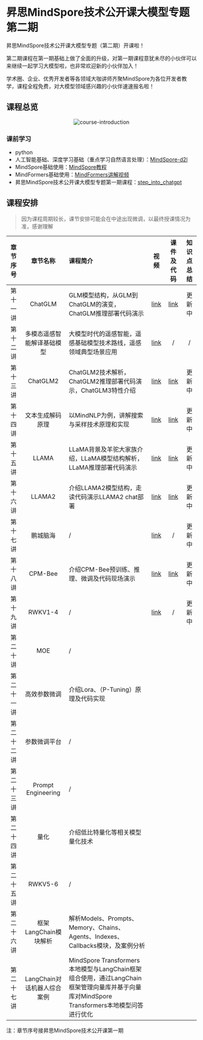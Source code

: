 # 昇思MindSpore技术公开课大模型专题第二期

昇思MindSpore技术公开课大模型专题（第二期）开课啦！

第二期课程在第一期基础上做了全面的升级，对第一期课程意犹未尽的小伙伴可以来继续一起学习大模型啦，也非常欢迎新的小伙伴加入！

学术圈、企业、优秀开发者等各领域大咖讲师齐聚MindSpore为各位开发者教学，课程全程免费，对大模型领域感兴趣的小伙伴速速报名啦！

## 课程总览

<div align="center"><img src="./assets/course_introduction.jpg" alt="course-introduction"></div>

### 课前学习

- python
- 人工智能基础、深度学习基础（重点学习自然语言处理）：[MindSpore-d2l](https://openi.pcl.ac.cn/mindspore-courses/d2l-mindspore)
- MindSpore基础使用：[MindSpore教程](https://www.mindspore.cn/tutorials/zh-CN/r2.2/index.html)
- MindFormers基础使用：[MindFormers讲解视频](https://www.bilibili.com/video/BV1jh4y1m7xV/?spm_id_from=333.999.0.0)
- 昇思MindSpore技术公开课大模型专题第一期课程：[step_into_chatgpt](../Season1.step_into_chatgpt/)

## 课程安排

> 因为课程周期较长，课节安排可能会在中途出现微调，以最终授课情况为准，感谢理解


| 章节序号  |        章节名称        | 课程简介                                                                                                                                    |                                                            视频                                                            |                                                课件及代码                                                |                                知识点总结                                 |
|:-----:|:------------------:|:----------------------------------------------------------------------------------------------------------------------------------------|:------------------------------------------------------------------------------------------------------------------------:|:---------------------------------------------------------------------------------------------------:|:--------------------------------------------------------------------:|
| 第十一讲  |      ChatGLM       | GLM模型结构，从GLM到ChatGLM的演变，ChatGLM推理部署代码演示                                                                                                 | [link](https://www.bilibili.com/video/BV1ju411T74Y/?spm_id_from=333.999.0.0&vd_source=eb3a45e6eb4dccc5795f97586b78f429)  |                             [link](./Season2.step_into_llm/01.ChatGLM/)                             |                                 更新中                                  |
| 第十二讲  |   多模态遥感智能解译基础模型    | 大模型时代的遥感智能，遥感基础模型技术路线，遥感领域典型场景应用                                                                                                        | [link](https://www.bilibili.com/video/BV1Be41197wY/?spm_id_from=333.999.0.0&vd_source=eb3a45e6eb4dccc5795f97586b78f429)  |                                                  /                                                  |                                  /                                   |
| 第十三讲  |      ChatGLM2      | ChatGLM2技术解析，ChatGLM2推理部署代码演示，ChatGLM3特性介绍                                                                                              | [link](https://www.bilibili.com/video/BV1Ew411W72E/?spm_id_from=333.999.0.0&vd_source=eb3a45e6eb4dccc5795f97586b78f429)  |                            [link](./Season2.step_into_llm/02.ChatGLM2/)                             |                                 更新中                                  |
| 第十四讲  |      文本生成解码原理      | 以MindNLP为例，讲解搜索与采样技术原理和实现                                                                                                               | [link](https://www.bilibili.com/video/BV1QN4y117ZK/?spm_id_from=333.999.0.0&vd_source=eb3a45e6eb4dccc5795f97586b78f429)  |                            [link](./Season2.step_into_llm/03.Decoding/)                             |                                 更新中                                  |
| 第十五讲  |       LLAMA        | LLaMA背景及羊驼大家族介绍，LLaMA模型结构解析，LLaMA推理部署代码演示                                                                                               |                       [link](https://www.bilibili.com/video/BV1nN41157a9/?spm_id_from=333.999.0.0)                       |                              [link](./Season2.step_into_llm/04.LLaMA/)                              |                                 更新中                                  |
| 第十六讲  |       LLAMA2       | 介绍LLAMA2模型结构，走读代码演示LLAMA2 chat部署                                                                                                        |                       [link](https://www.bilibili.com/video/BV1Me411z7ZV/?spm_id_from=333.999.0.0)                       |                             [link](./Season2.step_into_llm/05.LLaMA2/)                              |                                 更新中                                  
| 第十七讲  |        鹏城脑海        | /                                                                                                                                       |                                                         [link](https://www.bilibili.com/video/BV1AT4y1p7bJ/?spm_id_from=333.999.0.0&vd_source=eb3a45e6eb4dccc5795f97586b78f429)                                                         |                                                  /                                                  |                                 更新中                                  
| 第十八讲  |      CPM-Bee       | 介绍CPM-Bee预训练、推理、微调及代码现场演示                                                                                                               |      [link](https://www.bilibili.com/video/BV1VZ4y1n7t9/?spm_id_from=333.999.0.0)                                                                                                                    | [link](https://github.com/mindspore-courses/step_into_llm/tree/master/Season2.step_into_llm/07.CPM) |  更新中
| 第十九讲  |      RWKV1-4       | /                                                                                                                                       |   [link](https://www.bilibili.com/video/BV1K4421w7Ha/?spm_id_from=333.999.0.0&vd_source=eb3a45e6eb4dccc5795f97586b78f429)                                                                                                                       |                                                  /                                                  |更新中
| 第二十讲  |        MOE         | /                                                                                                                                       |                                                                                                                          |                                                                                                     |
| 第二十一讲 |       高效参数微调       | 介绍Lora、（P-Tuning）原理及代码实现                                                                                                                |                                                                                                                          |                                                                                                     |
| 第二十二讲 |       参数微调平台       | /                                                                                                                                       |                                                                                                                          |                                                                                                     |
| 第二十三讲 | Prompt Engineering | /                                                                                                                                       |                                                                                                                          |                                                                                                     |
| 第二十四讲 |         量化         | 介绍低比特量化等相关模型量化技术                                                                                                                        |                                                                                                                          |                                                                                                     |
| 第二十五讲 |         RWKV5-6        | /                                                                                                                                       |                                                                                                                          |                                                                                                     |
| 第二十六讲 |  框架LangChain模块解析   | 解析Models、Prompts、Memory、Chains、Agents、Indexes、Callbacks模块，及案例分析                                                                         |                                                                                                                          |                                                                                                     |
| 第二十七讲 | LangChain对话机器人综合案例 | MindSpore Transformers本地模型与LangChain框架组合使用，通过LangChain框架管理向量库并基于向量库对MindSpore Transformers本地模型问答进行优化                                    |                                                                                                                          |                                                                                                     |

注：章节序号接昇思MindSpore技术公开课第一期
